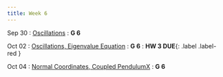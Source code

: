 ```yaml
---
title: Week 6
---
```


Sep 30
: [Oscillations](#)
  : **G 6**

Oct 02
: [Oscillations, Eigenvalue Equation](#)
  : **G 6**
: **HW 3 DUE**{: .label .label-red }[](#)

Oct 04
: [Normal Coordinates, Coupled PendulumX](#)
  : **G 6**